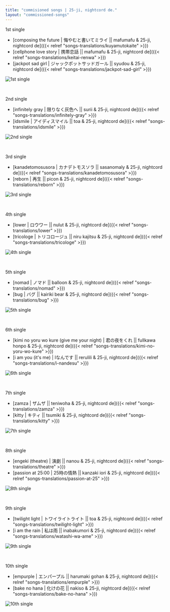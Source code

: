 ```yaml
---
title: "commisioned songs | 25-ji, nightcord de."
layout: "commissioned-songs"
---
```


1st single
- [composing the future | 悔やむと書いてミライ || mafumafu & 25-ji, nightcord de]({{< relref "songs-translations/kuyamutokaite" >}})
- [cellphone love story | 携帯恋話 || mafumafu & 25-ji, nightcord de]({{< relref "songs-translations/keitai-renwa" >}})
- [jackpot sad girl | ジャックポットサッドガール || syudou & 25-ji, nightcord de]({{< relref "songs-translations/jackpot-sad-girl" >}})

![1st single](images/niigo/singles/1stsingle.heic)

<br>

2nd single
- [infinitely gray | 限りなく灰色へ || surii & 25-ji, nightcord de]({{< relref "songs-translations/infinitely-gray" >}})
- [idsmile | アイディスマイル || toa & 25-ji, nightcord de]({{< relref "songs-translations/idsmile" >}})

![2nd single](images/niigo/singles/2ndsingle.heic)

<br>

3rd single
- [kanadetomosusora | カナデトモスソラ || sasanomaly & 25-ji, nightcord de]({{< relref "songs-translations/kanadetomosusora" >}})
- [reborn | 再生 || picon & 25-ji, nightcord de]({{< relref "songs-translations/reborn" >}})

![3rd single](images/niigo/singles/3rdsingle.heic)

<br>

4th single
- [lower | ロウワー || nulut & 25-ji, nightcord de]({{< relref "songs-translations/lower" >}})
- [tricologe | トリコロージュ || niru kajitsu & 25-ji, nightcord de]({{< relref "songs-translations/tricologe" >}})

![4th single](images/niigo/singles/4thsingle.heic)

<br>

5th single
- [nomad | ノマド || balloon & 25-ji, nightcord de]({{< relref "songs-translations/nomad" >}})
- [bug | バグ || kairiki bear & 25-ji, nightcord de]({{< relref "songs-translations/bug" >}})

![5th single](images/niigo/singles/5thsingle.heic)

<br>

6th single
- [kimi no yoru wo kure (give me your night) | 君の夜をくれ || fullkawa honpo & 25-ji, nightcord de]({{< relref "songs-translations/kimi-no-yoru-wo-kure" >}})
- [i am you (it's me) | Iなんです || rerulili & 25-ji, nightcord de]({{< relref "songs-translations/i-nandesu" >}})

![6th single](images/niigo/singles/6thsingle.heic)

<br>

7th single
- [zamza | ザムザ || teniwoha & 25-ji, nightcord de]({{< relref "songs-translations/zamza" >}})
- [kitty | キティ || tsumiki & 25-ji, nightcord de]({{< relref "songs-translations/kitty" >}})

![7th single](images/niigo/singles/7thsingle.heic)

<br>

8th single
- [engeki (theatre) | 演劇 || nanou & 25-ji, nightcord de]({{< relref "songs-translations/theatre" >}})
- [passion at 25:00 | 25時の情熱 || kanzaki iori & 25-ji, nightcord de]({{< relref "songs-translations/passion-at-25" >}})

![8th single](images/niigo/singles/8thsingle.heic)

<br>

9th single
- [twilight light | トワイライトライト || toa & 25-ji, nightcord de]({{< relref "songs-translations/twilight-light" >}})
- [i am the rain | 私は雨 || inabakumori & 25-ji, nightcord de]({{< relref "songs-translations/watashi-wa-ame" >}})

![9th single](images/niigo/singles/9thsingle.heic)

<br>

10th single
- [empurple | エンパープル || harumaki gohan & 25-ji, nightcord de]({{< relref "songs-translations/empurple" >}})
- [bake no hana | 化けの花 || nakiso & 25-ji, nightcord de]({{< relref "songs-translations/bake-no-hana" >}})

![10th single](images/niigo/singles/10thsingle.heic)

<br>